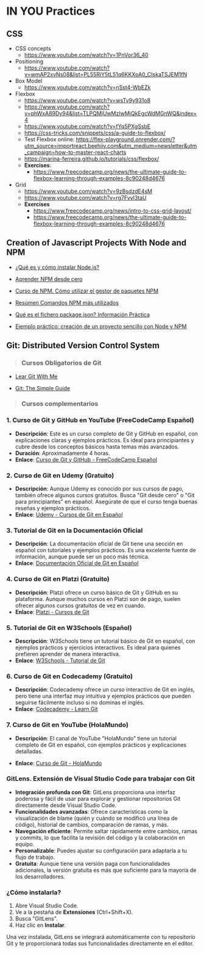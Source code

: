 # IN YOU Practices



## CSS

- CSS concepts
  - https://www.youtube.com/watch?v=1PnVor36_40
- Positioning
  - https://www.youtube.com/watch?v=wmAP2xvNs08&list=PL55RiY5tL51q6KKXoA0_CIskaTSJEM1fN
- Box Model
  - https://www.youtube.com/watch?v=nSst4-WbEZk
- Flexbox
  - https://www.youtube.com/watch?v=wsTv9y931o8
  - https://www.youtube.com/watch?v=phWxA89Dy94&list=TLPQMjUwMzIwMjQkEgcWdMGnWQ&index=4
  - https://www.youtube.com/watch?v=fYq5PXgSsbE
  - https://css-tricks.com/snippets/css/a-guide-to-flexbox/
  - Test Flexbox online: https://flex-playground.onrender.com/?utm_source=importreact.beehiiv.com&utm_medium=newsletter&utm_campaign=how-to-master-react-charts
  - https://marina-ferreira.github.io/tutorials/css/flexbox/
  - **Exercises**: 
    - https://www.freecodecamp.org/news/the-ultimate-guide-to-flexbox-learning-through-examples-8c90248d4676
- Grid
  - https://www.youtube.com/watch?v=9zBsdzdE4sM
  - https://www.youtube.com/watch?v=rg7Fvvl3taU
  - **Exercises**
    - https://www.freecodecamp.org/news/intro-to-css-grid-layout/
    - https://www.freecodecamp.org/news/the-ultimate-guide-to-flexbox-learning-through-examples-8c90248d4676

## Creation of Javascript Projects With Node and NPM

- [¿Qué es y cómo instalar Node.js?](https://kinsta.com/es/blog/como-instalar-node-js/)

- [Aprender NPM desde cero](https://www.luisllamas.es/npm-desde-cero/)

- [Curso de NPM. Cómo utilizar el gestor de paquetes NPM](https://www.luisllamas.es/curso-npm/)

- [Resúmen Comandos NPM más utilizados](https://www.luisllamas.es/npm-cheatsheet/)

- [Qué es el fichero package.json? Información Práctica](https://www.youtube.com/watch?v=rAQGFe7lCVs)

- [Ejemplo práctico: creación de un proyecto sencillo con Node y NPM](https://aulasoftwarelibre.github.io/taller-nodeJs/)

## Git: Distributed Version Control System

> ### Cursos Obligatorios de Git

- [Lear Git With Me](https://www.gitme.live/)

- [Git: The Simple Guide](https://rogerdudler.github.io/git-guide/index.es.html)

  

> ### Cursos complementarios

### 1. **Curso de Git y GitHub en YouTube (FreeCodeCamp Español)**
   - **Descripción**: Este es un curso completo de Git y GitHub en español, con explicaciones claras y ejemplos prácticos. Es ideal para principiantes y cubre desde los conceptos básicos hasta temas más avanzados.
   - **Duración**: Aproximadamente 4 horas.
   - **Enlace**: [Curso de Git y GitHub - FreeCodeCamp Español](https://www.youtube.com/watch?v=HiXLkL42tMU)

### 2. **Curso de Git en Udemy (Gratuito)**
   - **Descripción**: Aunque Udemy es conocido por sus cursos de pago, también ofrece algunos cursos gratuitos. Busca "Git desde cero" o "Git para principiantes" en español. Asegúrate de que el curso tenga buenas reseñas y ejemplos prácticos.
   - **Enlace**: [Udemy - Cursos de Git en Español](https://www.udemy.com/)

### 3. **Tutorial de Git en la Documentación Oficial**
   - **Descripción**: La documentación oficial de Git tiene una sección en español con tutoriales y ejemplos prácticos. Es una excelente fuente de información, aunque puede ser un poco más técnica.
   - **Enlace**: [Documentación Oficial de Git en Español](https://git-scm.com/doc/es)

### 4. **Curso de Git en Platzi (Gratuito)**
   - **Descripción**: Platzi ofrece un curso básico de Git y GitHub en su plataforma. Aunque muchos cursos en Platzi son de pago, suelen ofrecer algunos cursos gratuitos de vez en cuando.
   - **Enlace**: [Platzi - Cursos de Git](https://platzi.com/cursos/git/)

### 5. **Tutorial de Git en W3Schools (Español)**
   - **Descripción**: W3Schools tiene un tutorial básico de Git en español, con ejemplos prácticos y ejercicios interactivos. Es ideal para quienes prefieren aprender de manera interactiva.
   - **Enlace**: [W3Schools - Tutorial de Git](https://www.w3schools.com/git/)

### 6. **Curso de Git en Codecademy (Gratuito)**
   - **Descripción**: Codecademy ofrece un curso interactivo de Git en inglés, pero tiene una interfaz muy intuitiva y ejemplos prácticos que pueden seguirse fácilmente incluso si no dominas el inglés.
   - **Enlace**: [Codecademy - Learn Git](https://www.codecademy.com/learn/learn-git)

### 7. **Curso de Git en YouTube (HolaMundo)**
   - **Descripción**: El canal de YouTube "HolaMundo" tiene un tutorial completo de Git en español, con ejemplos prácticos y explicaciones detalladas.

   - **Enlace**: [Curso de Git - HolaMundo](https://www.youtube.com/watch?v=VdGzPZ31ts8)

     

### GitLens. Extensión de Visual Studio Code para trabajar con Git
- **Integración profunda con Git**: GitLens proporciona una interfaz poderosa y fácil de usar para explorar y gestionar repositorios Git directamente desde Visual Studio Code.
- **Funcionalidades avanzadas**: Ofrece características como la visualización de blame (quién y cuándo se modificó una línea de código), historial de cambios, comparación de ramas, y más.
- **Navegación eficiente**: Permite saltar rápidamente entre cambios, ramas y commits, lo que facilita la revisión del código y la colaboración en equipo.
- **Personalizable**: Puedes ajustar su configuración para adaptarla a tu flujo de trabajo.
- **Gratuita**: Aunque tiene una versión paga con funcionalidades adicionales, la versión gratuita es más que suficiente para la mayoría de los desarrolladores.

### ¿Cómo instalarla?
1. Abre Visual Studio Code.
2. Ve a la pestaña de **Extensiones** (Ctrl+Shift+X).
3. Busca "GitLens".
4. Haz clic en **Instalar**.

Una vez instalada, GitLens se integrará automáticamente con tu repositorio Git y te proporcionará todas sus funcionalidades directamente en el editor.


